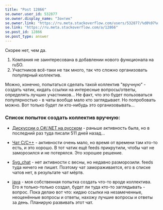 ```yaml
---
title: "Post 12866"
se.owner.user_id: 532877
se.owner.display_name: "Зонтик"
se.owner.link: "https://ru.meta.stackoverflow.com/users/532877/%d0%97%d0%be%d0%bd%d1%82%d0%b8%d0%ba"
se.link: "https://ru.meta.stackoverflow.com/a/12866"
se.post_id: 12866
se.post_type: answer
---
```

<p>Скорее нет, чем да.</p>
<ol>
<li>Компания не заинтересована в добавлении нового функционала на ruSO.</li>
<li>Участников всё-таки не так много, так что сложно организовать популярный коллектив.</li>
</ol>
<p>Можно, конечно, попытаться сделать такой коллектив &quot;вручную&quot; - создать чатик, кидать ссылки на интересные вопросы/ответы, определять лучших участников... Не факт, что это будет пользоваться популярностью - в чаты вообще мало кто заглядывает. Но попробовать можно. Вот только будет ли кто-нибудь это организовывать...</p>
<h3>Список попыток создать коллектив вручную:</h3>
<ul>
<li><p><a href="https://chat.stackexchange.com/rooms/26962/c-net--">Дискуссии о C#/.NET на русском</a> - раньше активность была, но в последний раз туда писали 511 дней назад...</p>
</li>
<li><p><a href="https://chat.stackexchange.com/rooms/26298/c-c">Чат С/С++</a> - активности очень мало, но время от времени там кто-то есть, и это хорошо. В тот чатик ещё feeds прикрутили, чтобы чат не заморозился и не потерялся. Это хорошее решение.</p>
</li>
<li><p><a href="https://chat.stackexchange.com/rooms/70612/svg-chat">Svg_chat</a> - нет активности с весны, но недавно разморозили. feeds туда ничего не пишет. Поэтому чат замораживается, его в списке чатов нет, в результате чат мёртв.</p>
</li>
<li><p><a href="https://chat.stackexchange.com/rooms/147671/java">java</a> - моя собственная попытка создать что-то вроде коллектива. Его я только-только создал, будет ли туда кто-то заглядывать - вопрос. Пока делаю вот что: кидаю ссылки на незамеченные, неоценённые вопросы и ответы, нахожу лучшие вопросы и ответы за день. Планирую развивать этот чат.</p>
</li>
</ul>
